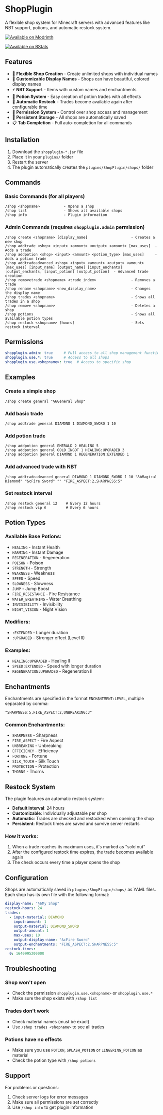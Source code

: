 # ShopPlugin

A flexible shop system for Minecraft servers with advanced features like NBT support, potions, and automatic restock system.

[![Available on Modrinth](https://raw.githubusercontent.com/vLuckyyy/badges/main/avaiable-on-modrinth.svg)](https://modrinth.com/plugin/shopplugin)

[![Available on BStats](https://raw.githubusercontent.com/vLuckyyy/badges/main/available-on-bstats.svg)](https://bstats.org/plugin/bukkit/Shop%20Plugin/26220)

## Features

- 🏪 **Flexible Shop Creation** - Create unlimited shops with individual names
- 🎨 **Customizable Display Names** - Shops can have beautiful, colored display names
- ⚡ **NBT Support** - Items with custom names and enchantments
- 🧪 **Potion System** - Easy creation of potion trades with all effects
- 🔄 **Automatic Restock** - Trades become available again after configurable time
- 🔐 **Permission System** - Control over shop access and management
- 💾 **Persistent Storage** - All shops are automatically saved
- 📋 **Tab Completion** - Full auto-completion for all commands

## Installation

1. Download the `shopplugin-*.jar` file
2. Place it in your `plugins/` folder
3. Restart the server
4. The plugin automatically creates the `plugins/ShopPlugin/shops/` folder

## Commands

### Basic Commands (for all players)
```
/shop <shopname>           - Opens a shop
/shop list                 - Shows all available shops
/shop info                 - Plugin information
```

### Admin Commands (requires `shopplugin.admin` permission)
```
/shop create <shopname> [display_name]                    - Creates a new shop
/shop addtrade <shop> <input> <amount> <output> <amount> [max_uses]  - Adds a trade
/shop addpotion <shop> <input> <amount> <potion_type> [max_uses]     - Adds a potion trade
/shop addtradeadvanced <shop> <input> <amount> <output> <amount> [max_uses] [input_name] [output_name] [input_enchants] [output_enchants] [input_potion] [output_potion]  - Advanced trade creation
/shop removetrade <shopname> <trade_index>                - Removes a trade
/shop rename <shopname> <new_display_name>                - Changes the display name
/shop trades <shopname>                                   - Shows all trades in a shop
/shop remove <shopname>                                   - Deletes a shop
/shop potions                                             - Shows all available potion types
/shop restock <shopname> [hours]                          - Sets restock interval
```

## Permissions

```yaml
shopplugin.admin: true     # Full access to all shop management functions
shopplugin.use.*: true     # Access to all shops
shopplugin.use.<shopname>: true  # Access to specific shop
```

## Examples

### Create a simple shop
```
/shop create general "§6General Shop"
```

### Add basic trade
```
/shop addtrade general DIAMOND 1 DIAMOND_SWORD 1 10
```

### Add potion trade
```
/shop addpotion general EMERALD 2 HEALING 5
/shop addpotion general GOLD_INGOT 1 HEALING:UPGRADED 3
/shop addpotion general DIAMOND 1 REGENERATION:EXTENDED 1
```

### Add advanced trade with NBT
```
/shop addtradeadvanced general DIAMOND 1 DIAMOND_SWORD 1 10 "&bMagical Diamond" "&cFire Sword" "" "FIRE_ASPECT:2,SHARPNESS:5"
```

### Set restock interval
```
/shop restock general 12    # Every 12 hours
/shop restock vip 6         # Every 6 hours
```

## Potion Types

### Available Base Potions:
- `HEALING` - Instant Health
- `HARMING` - Instant Damage
- `REGENERATION` - Regeneration
- `POISON` - Poison
- `STRENGTH` - Strength
- `WEAKNESS` - Weakness
- `SPEED` - Speed
- `SLOWNESS` - Slowness
- `JUMP` - Jump Boost
- `FIRE_RESISTANCE` - Fire Resistance
- `WATER_BREATHING` - Water Breathing
- `INVISIBILITY` - Invisibility
- `NIGHT_VISION` - Night Vision

### Modifiers:
- `:EXTENDED` - Longer duration
- `:UPGRADED` - Stronger effect (Level II)

### Examples:
- `HEALING:UPGRADED` - Healing II
- `SPEED:EXTENDED` - Speed with longer duration
- `REGENERATION:UPGRADED` - Regeneration II

## Enchantments

Enchantments are specified in the format `ENCHANTMENT:LEVEL`, multiple separated by comma:

```
"SHARPNESS:5,FIRE_ASPECT:2,UNBREAKING:3"
```

### Common Enchantments:
- `SHARPNESS` - Sharpness
- `FIRE_ASPECT` - Fire Aspect
- `UNBREAKING` - Unbreaking
- `EFFICIENCY` - Efficiency
- `FORTUNE` - Fortune
- `SILK_TOUCH` - Silk Touch
- `PROTECTION` - Protection
- `THORNS` - Thorns

## Restock System

The plugin features an automatic restock system:

- **Default Interval**: 24 hours
- **Customizable**: Individually adjustable per shop
- **Automatic**: Trades are checked and restocked when opening the shop
- **Persistent**: Restock times are saved and survive server restarts

### How it works:
1. When a trade reaches its maximum uses, it's marked as "sold out"
2. After the configured restock time expires, the trade becomes available again
3. The check occurs every time a player opens the shop

## Configuration

Shops are automatically saved in `plugins/ShopPlugin/shops/` as YAML files. Each shop has its own file with the following format:

```yaml
display-name: "§6My Shop"
restock-hours: 24
trades:
  - input-material: DIAMOND
    input-amount: 1
    output-material: DIAMOND_SWORD
    output-amount: 1
    max-uses: 10
    output-display-name: "&cFire Sword"
    output-enchantments: "FIRE_ASPECT:2,SHARPNESS:5"
restock-times:
  0: 1640995200000
```

## Troubleshooting

### Shop won't open
- Check the permission `shopplugin.use.<shopname>` or `shopplugin.use.*`
- Make sure the shop exists with `/shop list`

### Trades don't work
- Check material names (must be exact)
- Use `/shop trades <shopname>` to see all trades

### Potions have no effects
- Make sure you use `POTION`, `SPLASH_POTION` or `LINGERING_POTION` as material
- Check the potion type with `/shop potions`

## Support

For problems or questions:
1. Check server logs for error messages
2. Make sure all permissions are set correctly
3. Use `/shop info` to get plugin information
